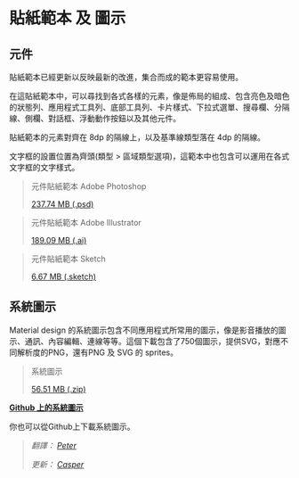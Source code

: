 

# 貼紙範本 及 圖示

## 元件

貼紙範本已經更新以反映最新的改進，集合而成的範本更容易使用。

在這貼紙範本中，可以尋找到各式各樣的元素，像是佈局的組成、包含亮色及暗色的狀態列、應用程式工具列、底部工具列、卡片樣式、下拉式選單、搜尋欄、分隔線、側欄、對話框、浮動動作按鈕以及其他元件。

貼紙範本的元素對齊在 8dp 的隔線上，以及基準線類型落在 4dp 的隔線。

文字框的設置位置為齊頭(類型 > 區域類型選項)，這範本中也包含可以運用在各式文字框的文字樣式。


> 元件貼紙範本 Adobe Photoshop
>
> [237.74 MB (.psd)](http://material-design.storage.googleapis.com/publish/v_2/material_ext_publish/0Bx4BSt6jniD7MGtzS0lpeFZUYmc/stickersheet_general.psd)

> 元件貼紙範本 Adobe Illustrator
>
> [189.09 MB (.ai)](http://material-design.storage.googleapis.com/publish/v_2/material_ext_publish/0Bx4BSt6jniD7WDR5Q25OcXVuU28/stickersheet_general.ai)

> 元件貼紙範本 Sketch
>
> [6.67 MB (.sketch)](http://material-design.storage.googleapis.com/publish/v_2/material_ext_publish/0Bx4BSt6jniD7Q3FVZ0FnM18yTHM/stickersheet_general.sketch)


## 系統圖示

Material design 的系統圖示包含不同應用程式所常用的圖示，像是影音播放的圖示、通訊、內容編輯、連線等等。這個下載包含了750個圖示，提供SVG，對應不同解析度的PNG，還有PNG 及 SVG 的 sprites。

> 系統圖示
>
> [56.51 MB (.zip)](http://material-design.storage.googleapis.com/publish/v_2/material_ext_publish/0B08MbvYZK1iNZ19ldS1aNzdTQkU/material-design-icons-1.0.0.zip)


**[Github 上的系統圖示](https://github.com/google/material-design-icons)**

你也可以從Github上下載系統圖示。


> *翻譯： [Peter](https://www.facebook.com/viator75)*
>
> *更新： [Casper](https://www.facebook.com/chihcheng.wang.3)*
